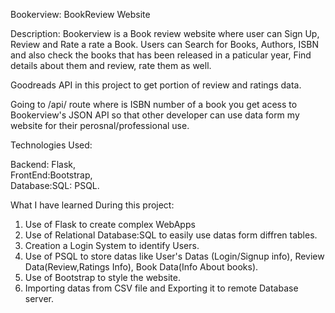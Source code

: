Bookerview: BookReview Website

Description: 
Bookerview is a Book review website where user can Sign Up, Review and Rate a rate a Book. Users can Search for Books, Authors, 
ISBN and also check the books that has been released in a paticular year, Find details about them and review, rate them as well. 

Goodreads API in this project to get portion of review and ratings data.

Going to /api/<isbn> route where <isbn> is ISBN number of a book you get acess to Bookerview's JSON API so that other developer can use data form my website for their perosnal/professional use.

Technologies Used:

Backend: Flask,  
FrontEnd:Bootstrap,  
Database:SQL: PSQL.

What I have learned During this project:
1. Use of Flask to create complex WebApps
2. Use of Relational Database:SQL to easily use datas form diffren tables.
3. Creation a Login System to identify Users.
4. Use of PSQL to store datas like User's Datas (Login/Signup info), Review Data(Review,Ratings Info), Book Data(Info About books).
5. Use of Bootstrap to style the website.
6. Importing datas from CSV file and Exporting it to remote Database server.

